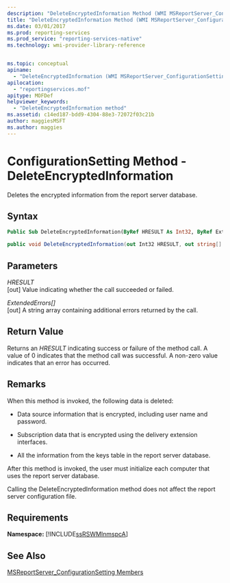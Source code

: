 ```yaml
---
description: "DeleteEncryptedInformation Method (WMI MSReportServer_ConfigurationSetting)"
title: "DeleteEncryptedInformation Method (WMI MSReportServer_ConfigurationSetting) | Microsoft Docs"
ms.date: 03/01/2017
ms.prod: reporting-services
ms.prod_service: "reporting-services-native"
ms.technology: wmi-provider-library-reference


ms.topic: conceptual
apiname: 
  - "DeleteEncryptedInformation (WMI MSReportServer_ConfigurationSetting Class)"
apilocation: 
  - "reportingservices.mof"
apitype: MOFDef
helpviewer_keywords: 
  - "DeleteEncryptedInformation method"
ms.assetid: c14ed187-bdd9-4304-88e3-72072f03c21b
author: maggiesMSFT
ms.author: maggies
---
```

# ConfigurationSetting Method - DeleteEncryptedInformation
  Deletes the encrypted information from the report server database.  
  
## Syntax  
  
```vb  
Public Sub DeleteEncryptedInformation(ByRef HRESULT As Int32, ByRef ExtendedErrors() As String)  
```  
  
```csharp  
public void DeleteEncryptedInformation(out Int32 HRESULT, out string[] ExtendedErrors);  
```  
  
## Parameters  
 *HRESULT*  
 [out] Value indicating whether the call succeeded or failed.  
  
 *ExtendedErrors[]*  
 [out] A string array containing additional errors returned by the call.  
  
## Return Value  
 Returns an *HRESULT* indicating success or failure of the method call. A value of 0 indicates that the method call was successful. A non-zero value indicates that an error has occurred.  
  
## Remarks  
 When this method is invoked, the following data is deleted:  
  
-   Data source information that is encrypted, including user name and password.  
  
-   Subscription data that is encrypted using the delivery extension interfaces.  
  
-   All the information from the keys table in the report server database.  
  
 After this method is invoked, the user must initialize each computer that uses the report server database.  
  
 Calling the DeleteEncryptedInformation method does not affect the report server configuration file.  
  
## Requirements  
 **Namespace:** [!INCLUDE[ssRSWMInmspcA](../../includes/ssrswminmspca-md.md)]  
  
## See Also  
 [MSReportServer_ConfigurationSetting Members](../../reporting-services/wmi-provider-library-reference/msreportserver-configurationsetting-members.md)  
  
  
